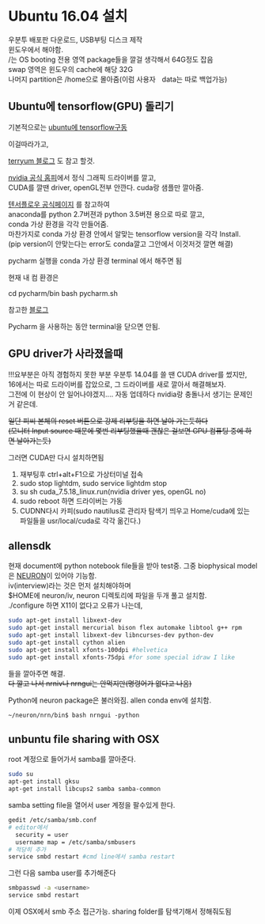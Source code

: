 # Ubuntu 16.04 설치

우분투 배포판 다운로드, USB부팅 디스크 제작   
윈도우에서 해야함.  
/는 OS booting 전용 영역 package들을 깔걸 생각해서 64G정도 잡음  
swap 영역은 윈도우의 cache에 해당 32G  
나머지 partition은 /home으로 몰아줌(이럼 사용자ᅟdata는 따로 백업가능)


## Ubuntu에 tensorflow(GPU) 돌리기

기본적으로는
[ubuntu에 tensorflow구동](http://ishuca.tistory.com/m/post/entry/Ubuntu-1404-%EC%97%90%EC%84%9C-%EC%95%84%EB%82%98%EC%BD%98%EB%8B%A4%EC%97%90-Tensorflow-%EC%84%A4%EC%B9%98%ED%95%98%EA%B8%B0)

이걸따라가고,

[terryum 블로그](http://terryum.io/ml_practice/2016/05/15/UbuntuSetup/)
도 참고 할것.

[nvidia 공식 홈피](http://www.nvidia.com/download/driverResults.aspx/104284/en-us)에서 정식 그래픽 드라이버를 깔고,  
CUDA를 깔땐 driver, openGL전부 안깐다. cuda랑 샘플만 깔아줌.  

[텐서플로우 공식페이지](https://www.tensorflow.org/versions/r0.9/get_started/os_setup.html#anaconda-installation) 를 참고하여  
anaconda를 python 2.7버젼과 python 3.5버젼 용으로 따로 깔고,  
conda 가상 환경을 각각 만들어줌.  
마찬가지로 conda 가상 환경 안에서 알맞는 tensorflow version을 각각 Install.  
(pip version이 안맞는다는 error도 conda깔고 그안에서 이것저것 깔면 해결)   

pycharm 실행을 conda 가상 환경 terminal 에서 해주면 됨


현재 내 컴 환경은

cd pycharm/bin
bash pycharm.sh

참고한 [블로그](http://yeramee.tistory.com/m/post/1)

Pycharm 을 사용하는 동안 terminal을 닫으면 안됨.



## GPU driver가 사라졌을때
!!!요부분은 아직 경험하지 못한 부분 우분투 14.04를 쓸 땐 CUDA driver를 썼지만,  
16에서는 따로 드라이버를 잡았으로, 그 드라이버를 새로 깔아서 해결해보자.  
그전에 이 현상이 안 일어나야겠지.... 자동 업데하다 nvidia랑 충돌나서 생기는 문제인 거 같은데.  

~~일단 피씨 본체의 reset 버튼으로 강제 리부팅을 하면 날아 가는듯하다~~  
~~(모니터 Input source 때문에 몇번 리부팅했을때 괜찮은 걸보면 GPU 컴퓨팅 중에 하면 날아가는듯)~~

그러면 CUDA만 다시 설치하면됨

1. 재부팅후 ctrl+alt+F1으로 가상터미널 접속
2. sudo stop lightdm, sudo service lightdm stop
3. su sh cuda_7.5.18_linux.run(nvidia driver yes, openGL no)
4. sudo reboot 하면 드라이버는 가동
5. CUDNN다시 카피(sudo nautilus로 관리자 탐색기 띄우고 Home/cuda에 있는 파일들을 usr/local/cuda로 각각 옮긴다.)


## allensdk
현재 document에 python notebook file들을 받아 test중.
그중 biophysical model은 [NEURON](http://www.neuron.yale.edu./neuron/download/compile_linux#step2)이 있어야 기능함.  
iv(interview)라는 것은 먼저 설치해야하며  
$HOME에 neuron/iv, neuron 디렉토리에 파일을 두개 풀고 설치함.  
./configure 하면 X11이 없다고 오류가 나는데, 


```bash 
sudo apt-get install libxext-dev
sudo apt-get install mercurial bison flex automake libtool g++ rpm
sudo apt-get install libxext-dev libncurses-dev python-dev
sudo apt-get install cython alien
sudo apt-get install xfonts-100dpi #helvetica
sudo apt-get install xfonts-75dpi #for some special idraw I like
```


들을 깔아주면 해결.  
~~다 깔고 나서 nrniv나 nrngui는 안먹지만(명령어가 없다고 나옴)~~

Python에 neuron package은 불러와짐. allen conda env에 설치함.  
```shell
~/neuron/nrn/bin$ bash nrngui -python
```


## unbuntu file sharing with OSX
root 계정으로 들어가서 samba를 깔아준다.
```bash
sudo su
apt-get install gksu
apt-get install libcups2 samba samba-common
```
samba setting file을 열어서 user 계정을 팔수있게 한다.
```bash
gedit /etc/samba/smb.conf
# editor에서
  security = user
  username map = /etc/samba/smbusers
# 적당히 추가
service smbd restart #cmd line에서 samba restart
```
그런 다음 samba user를 추가해준다
```bash
smbpasswd -a <username>
service smbd restart
```
이제 OSX에서 smb 주소 접근가능. sharing folder를 탐색기해서 정해줘도됨



